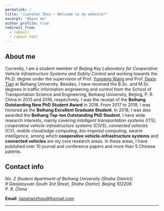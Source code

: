 ```yaml
---
permalink: /
title: "Jianshan Zhou – Welcome to my website!"
excerpt: "About me"
author_profile: true
redirect_from: 
  - /about/
  - /about.html
---
```


About me
--------

Currently, I am a student member of *Beijing Key Laboratory for Cooperative Vehicle Infrastructure Systems and Safety Control* and working towards the Ph.D. degree under the supervision of Prof. [Yunpeng Wang][wyp] and Prof. [Daxin Tian][tdx] at Beihang University. Besides, I have received the B.Sc. and M.Sc. degrees in traffic information engineering and control from the School of Transportation Science and Engineering, Beihang University, Beijing, P. R. China in 2013 and 2016, respectively. I was the receipt of the **Beihang Outstanding New PhD Student Award** in 2016. From 2017 to 2018, I was honored as the **Beihang Excellent Graduate Student**. In 2018, I was also awarded the **Beihang Top-ten Outstanding PhD Student**. I have wide research interests, mainly covering *intelligent transportation systems* (ITS), *cooperative vehicle-infrastructure systems* (CIVS), *connected vehicles* (CV), *mobile cloud/edge computing*, *bio-inspired computing*, *swarm intelligence*, among which **cooperative vehicle-infrastructure systems** and **connected vehicles** are my core research areas. In these areas, I have published over 10 journal and conference papers and more than 5 Chinese patents.

[wyp]: https://www.buaa.edu.cn/info/1545/1743.htm
[tdx]: http://transportation.buaa.edu.cn/info/1036/1100.htm 


Contact info 
--------
<address>
  No. 2 Student Apartment of Beihang University (Shahe District) <br /> 9 Gaojiaoyuan South 3rd Street, Shahe District, Beijing 102206 <br /> P. R. China
</address> 


**Email**: jianshanzhou@foxmail.com




--------
